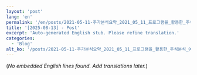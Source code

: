 ```yaml
---
layout: 'post'
lang: 'en'
permalink: '/en/posts/2021-05-11-주가분석요약_2021_05_11_프로그램을_활용한_주식분석_예상결과_19_33_58/'
title: '[2025-08-13] - Post'
excerpt: 'Auto-generated English stub. Please refine translation.'
categories:
  - 'Blog'
alt_ko: '/posts/2021-05-11-주가분석요약_2021_05_11_프로그램을_활용한_주식분석_예상결과_19_33_58/'
---
```


(*No embedded English lines found. Add translations later.*)
